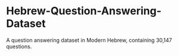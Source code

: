 # Hebrew-Question-Answering-Dataset
A question answering dataset in Modern Hebrew, containing 30,147 questions.
